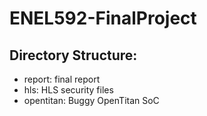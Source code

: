 # ENEL592-FinalProject

## Directory Structure:
- report: final report
- hls: HLS security files
- opentitan: Buggy OpenTitan SoC